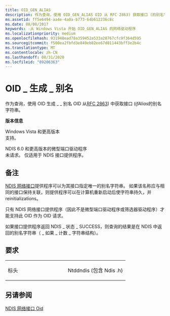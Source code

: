```yaml
---
title: OID_GEN_ALIAS
description: 作为查询，使用 OID_GEN_ALIAS OID 从 RFC 2863) 获取接口 (的别名字符串。 Windows Vista 和 laterSupported 的版本信息。 已请求 NDIS 6.0 和更高的微型端口 driversNot。 仅适用于 NDIS 接口提供程序。
ms.assetid: ff5e6494-aa4e-4a0a-b773-64b612236c8c
ms.date: 08/08/2017
keywords: -从 Windows Vista 开始 OID_GEN_ALIAS 的网络驱动程序
ms.localizationpriority: medium
ms.openlocfilehash: 931948ead78a359452a533a28767cfc9f364d595
ms.sourcegitcommit: f500ea2fbfd3e849eb82ee67d011443bff3e2b4c
ms.translationtype: MT
ms.contentlocale: zh-CN
ms.lasthandoff: 08/31/2020
ms.locfileid: "89206363"
---
```

# <a name="oid_gen_alias"></a>OID \_ 生成 \_ 别名


作为查询，使用 OID 生成 \_ \_ 别名 OID 从[RFC 2863](https://go.microsoft.com/fwlink/p/?linkid=84054)) 中获取接口 (*ifAlias*的别名字符串。

**版本信息**

<a href="" id="windows-vista-and-later"></a>Windows Vista 和更高版本  
支持。

<a href="" id="ndis-6-0-and-later-miniport-drivers"></a>NDIS 6.0 和更高版本的微型端口驱动程序  
未请求。 仅适用于 NDIS 接口提供程序。

<a name="remarks"></a>备注
-------

[NDIS 网络接口](./ndis-network-interfaces2.md)提供程序可以为其接口指定唯一的别名字符串。 如果该名称应与相同的接口保持关联，则提供程序可以在计算机重新启动后使字符串持久，并 reinitializations。

只有 NDIS 网络接口提供程序（因此不是微型端口驱动程序或筛选器驱动程序）才能支持此 OID 作为 OID 请求。

如果接口提供程序返回 NDIS \_ 状态 \_ SUCCESS，则查询的结果是在 NDIS 中返回的别名字符串（ \_ 如果 \_ 计数 \_ 字符串结构）。

<a name="requirements"></a>要求
------------

<table>
<colgroup>
<col width="50%" />
<col width="50%" />
</colgroup>
<tbody>
<tr class="odd">
<td><p>标头</p></td>
<td>Ntddndis (包含 Ndis .h) </td>
</tr>
</tbody>
</table>

## <a name="see-also"></a>另请参阅


[NDIS 网络接口 Oid](./ndis-network-interface-oids.md)

 

